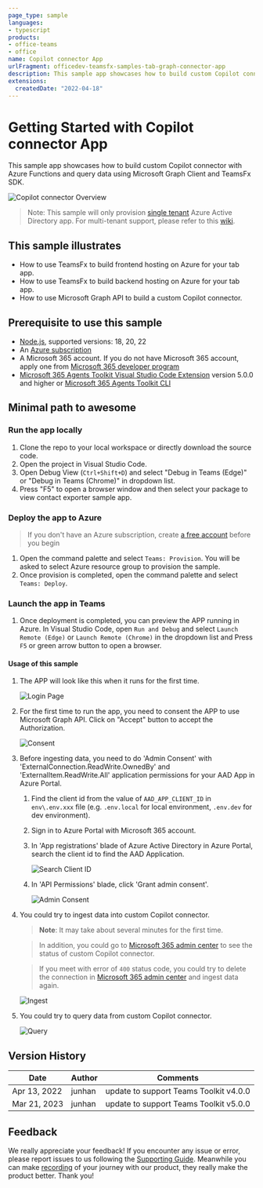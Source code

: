 ```yaml
---
page_type: sample
languages:
- typescript
products:
- office-teams
- office
name: Copilot connector App
urlFragment: officedev-teamsfx-samples-tab-graph-connector-app
description: This sample app showcases how to build custom Copilot connector with Azure Functions and query data using Microsoft Graph Client and TeamsFx SDK.
extensions:
  createdDate: "2022-04-18"
---
```

# Getting Started with Copilot connector App

This sample app showcases how to build custom Copilot connector with Azure Functions and query data using Microsoft Graph Client and TeamsFx SDK.

![Copilot connector Overview](assets/sampleDemo.gif)

> Note: This sample will only provision [single tenant](https://learn.microsoft.com/azure/active-directory/develop/single-and-multi-tenant-apps#who-can-sign-in-to-your-app) Azure Active Directory app. For multi-tenant support, please refer to this [wiki](https://aka.ms/teamsfx-multi-tenant).

## This sample illustrates
- How to use TeamsFx to build frontend hosting on Azure for your tab app.
- How to use TeamsFx to build backend hosting on Azure for your tab app.
- How to use Microsoft Graph API to build a custom Copilot connector.

## Prerequisite to use this sample
- [Node.js](https://nodejs.org/), supported versions: 18, 20, 22
- An [Azure subscription](https://azure.microsoft.com/en-us/free/)
- A Microsoft 365 account. If you do not have Microsoft 365 account, apply one from [Microsoft 365 developer program](https://developer.microsoft.com/en-us/microsoft-365/dev-program)
- [Microsoft 365 Agents Toolkit Visual Studio Code Extension](https://aka.ms/teams-toolkit) version 5.0.0 and higher or [Microsoft 365 Agents Toolkit CLI](https://aka.ms/teams-toolkit-cli)

## Minimal path to awesome

### Run the app locally
1. Clone the repo to your local workspace or directly download the source code.
1. Open the project in Visual Studio Code.
1. Open Debug View (`Ctrl+Shift+D`) and select "Debug in Teams (Edge)" or "Debug in Teams (Chrome)" in dropdown list.
1. Press "F5" to open a browser window and then select your package to view contact exporter sample app.

### Deploy the app to Azure
> If you don't have an Azure subscription, create [a free account](https://azure.microsoft.com/en-us/free/) before you begin
1. Open the command palette and select `Teams: Provision`. You will be asked to select Azure resource group to provision the sample.
1. Once provision is completed, open the command palette and select `Teams: Deploy`.

### Launch the app in Teams
1. Once deployment is completed, you can preview the APP running in Azure. In Visual Studio Code, open `Run and Debug` and select `Launch Remote (Edge)` or `Launch Remote (Chrome)` in the dropdown list and Press `F5` or green arrow button to open a browser.

#### Usage of this sample
1. The APP will look like this when it runs for the first time.

    ![Login Page](images/start.png)

1. For the first time to run the app, you need to consent the APP to use Microsoft Graph API. Click on "Accept" button to accept the Authorization.

    ![Consent](images/consent.png)

1. Before ingesting data, you need to do 'Admin Consent' with 'ExternalConnection.ReadWrite.OwnedBy' and 'ExternalItem.ReadWrite.All' application permissions for your AAD App in Azure Portal.

    1. Find the client id from the value of `AAD_APP_CLIENT_ID` in `env\.env.xxx` file (e.g. `.env.local` for local environment, `.env.dev` for dev environment).

    1. Sign in to Azure Portal with Microsoft 365 account.

    1. In 'App registrations' blade of Azure Active Directory in Azure Portal, search the client id to find the AAD Application.

        ![Search Client ID](images/search-client-id.png)

    1. In 'API Permissions' blade, click 'Grant admin consent'.

        ![Admin Consent](images/admin-consent.png)

1. You could try to ingest data into custom Copilot connector.

    > **Note**: It may take about several minutes for the first time.

    > In addition, you could go to [Microsoft 365 admin center](https://admin.microsoft.com/Adminportal/Home#/MicrosoftSearch/connectors) to see the status of custom Copilot connector.

    > If you meet with error of `400` status code, you could try to delete the connection in [Microsoft 365 admin center](https://admin.microsoft.com/Adminportal/Home#/MicrosoftSearch/connectors) and ingest data again.

    ![Ingest](images/ingest.png)

1. You could try to query data from custom Copilot connector.

    ![Query](images/query.png)

## Version History
|Date| Author| Comments|
|---|---|---|
| Apr 13, 2022 | junhan | update to support Teams Toolkit v4.0.0 |
| Mar 21, 2023 | junhan | update to support Teams Toolkit v5.0.0 |

## Feedback
We really appreciate your feedback! If you encounter any issue or error, please report issues to us following the [Supporting Guide](https://github.com/OfficeDev/TeamsFx-Samples/blob/dev/SUPPORT.md). Meanwhile you can make [recording](https://aka.ms/teamsfx-record) of your journey with our product, they really make the product better. Thank you!
